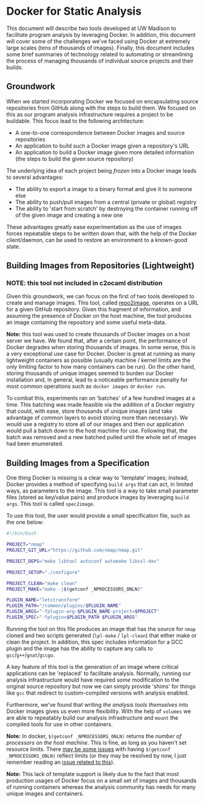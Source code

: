 # Docker for Static Analysis

This document will describe two tools developed at UW Madison to facilitate program analysis by leveraging Docker. In addition, this document will cover some of the challenges we've faced using Docker at extremely large scales (tens of thousands of images). Finally, this document includes some brief summaries of technology related to automating or streamlining the process of managing thousands of individual source projects and their builds. 

## Groundwork

When we started incorporating Docker we focused on encapsulating source repositories from GitHub along with the steps to build them. We focused on this as our program analysis infrastructure requires a project to be buildable. This focus lead to the following architecture: 

 - A one-to-one correspondence between Docker images and source repositories
 - An application to build such a Docker image given a repository's URL
 - An application to build a Docker image given more detailed information (the steps to build the given source repository)

The underlying idea of each project being _frozen_ into a Docker image leads to several advantages: 

 - The ability to export a image to a binary format and give it to someone else
 - The ability to push/pull images from a central (private or global) registry 
 - The ability to 'start from scratch' by destroying the container running off of the given image and creating a new one 

These advantages greatly ease experimentation as the use of images forces repeatable steps to be written down that, with the help of the Docker client/daemon, can be used to restore an environment to a known-good state.

## Building Images from Repositories (Lightweight)

### NOTE: this tool not included in c2ocaml distribution

Given this groundwork, we can focus on the first of two tools developed to create and manage images. This tool, called [repo2image](src/repo2image/Readme.md), operates on a URL for a given GitHub repository. Given this fragment of information, and assuming the presence of Docker on the host machine, the tool produces an image containing the repository and some useful meta-data.  

**Note:** this tool was used to create thousands of Docker images on a host server we have. We found that, after a certain point, the performance of Docker degrades when storing thousands of images. In some sense, this is a very exceptional use case for Docker. Docker is great at running as many lightweight containers as possible (usually machine / kernel limits are the only limiting factor to how many containers can be run). On the other hand, storing thousands of unique images seemed to burden our Docker installation and, in general, lead to a noticeable performance penalty for most common operations such as `docker images` or `docker run`.

To combat this, experiments ran on 'batches' of a few hundred images at a time. This 
batching was made feasible via the addition of a Docker registry that could, with ease,
store thousands of unique images (and take advantage of common layers to avoid storing
more than necessary). We would use a registry to store all of our images and then our 
application would pull a batch down to the host machine for use. Following that, the 
batch was removed and a new batched pulled until the whole set of images had been 
enumerated.

## Building Images from a Specification

One thing Docker is missing is a clear way to 'template' images; instead, Docker provides a method of specifying `build args` that can act, in limited ways, as parameters to the image. This tool is a way to take small parameter files (stored as key/value pairs) and produce images by leveraging `build args`. This tool is called `spec2image`.

To use this tool, the user would provide a small specification file, such as the one below:

```bash
#!/bin/bash

PROJECT="nmap"
PROJECT_GIT_URL="https://github.com/nmap/nmap.git"

PROJECT_DEPS="make libtool autoconf automake libssl-dev"

PROJECT_SETUP="./configure"

PROJECT_CLEAN="make clean"
PROJECT_MAKE="make -j$(getconf _NPROCESSORS_ONLN)"

PLUGIN_NAME="letstransform"
PLUGIN_PATH="/common/plugins/$PLUGIN_NAME"
PLUGIN_ARGS="-fplugin-arg-$PLUGIN_NAME-project=$PROJECT"
PLUGIN_SPEC="-fplugin=$PLUGIN_PATH $PLUGIN_ARGS"
```

Running the tool on this file produces an image that has the source for `nmap` cloned and two scripts generated (`lpl-make` / `lpl-clean`) that either make or clean the project. In addition, this spec includes information for a GCC plugin and the  image has the ability to capture any calls to `gcc`/`g++`/`gnat`/`gccgo`.

A key feature of this tool is the generation of an image where critical applications can be 'replaced' to facilitate analysis. Normally, running our analysis infrastructure would have required _some_ modification to the original source repository but now we can simply provide 'shims' for things like `gcc` that redirect to custom-compiled versions with analysis enabled.

Furthermore, we've found that writing _the analysis tools themselves_ into Docker images gives us even more flexibility. With the help of `volumes` we are able to repeatably build our analysis infrastructure and `mount` the compiled tools for use in other containers. 
 

**Note:** In docker, `$(getconf _NPROCESSORS_ONLN)` returns the _number of processors on the host machine_. This is fine, as long as you haven't set resource limits. There [may be some issues](https://github.com/moby/moby/pull/31756) with having `$(getconf _NPROCESSORS_ONLN)` reflect limits (or they may be resolved by now, I just remember reading an [issue related to this](https://github.com/moby/moby/issues/31358)).

**Note:** This lack of template support is likely due to the fact that most production usages of Docker focus on a small set of images and thousands of running containers whereas the analysis community has needs for many unique images and containers. 
